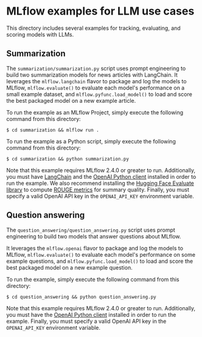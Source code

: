 # MLflow examples for LLM use cases

This directory includes several examples for tracking, evaluating, and scoring models with LLMs.

## Summarization
The ``summarization/summarization.py`` script uses prompt engineering to build two summarization models for news articles with LangChain. It leverages the ``mlflow.langchain`` flavor to package and log the models to MLflow, ``mlflow.evaluate()`` to evaluate each model's performance on a small example dataset, and ``mlflow.pyfunc.load_model()`` to load and score the best packaged model on a new example article.

To run the example as an MLflow Project, simply execute the following command from this directory:

```
$ cd summarization && mlflow run .
```

To run the example as a Python script, simply execute the following command from this directory:

```
$ cd summarization && python summarization.py
```

Note that this example requires MLflow 2.4.0 or greater to run. Additionally, you must have [LangChain](https://python.langchain.com/en/latest/index.html) and the [OpenAI Python client](https://pypi.org/project/openai/) installed in order to run the example. We also recommend installing the [Hugging Face Evaluate library](https://huggingface.co/docs/evaluate/index) to compute [ROUGE metrics](https://en.wikipedia.org/wiki/ROUGE_(metric)) for summary quality. Finally, you must specify a valid OpenAI API key in the ``OPENAI_API_KEY`` environment variable.

## Question answering
The ``question_answering/question_answering.py`` script uses prompt engineering to build two models that answer questions about MLflow.

It leverages the ``mlflow.openai`` flavor to package and log the models to MLflow, ``mlflow.evaluate()`` to evaluate each model's performance on some example questions, and ``mlflow.pyfunc.load_model()`` to load and score the best packaged model on a new example question.

To run the example, simply execute the following command from this directory:

```
$ cd question_answering && python question_answering.py
```

Note that this example requires MLflow 2.4.0 or greater to run. Additionally, you must have the [OpenAI Python client](https://pypi.org/project/openai/) installed in order to run the example. Finally, you must specify a valid OpenAI API key in the ``OPENAI_API_KEY`` environment variable.
